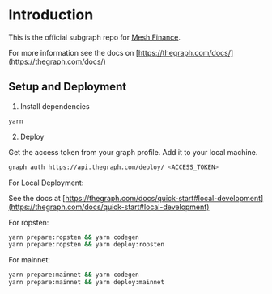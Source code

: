 # Introduction

This is the official subgraph repo for [Mesh Finance](https://mesh.finance).

For more information see the docs on [https://thegraph.com/docs/](https://thegraph.com/docs/)

## Setup and Deployment

1. Install dependencies

```bash
yarn
```

2. Deploy

Get the access token from your graph profile. Add it to your local machine.

```bash
graph auth https://api.thegraph.com/deploy/ <ACCESS_TOKEN>
```

For Local Deployment:

See the docs at [https://thegraph.com/docs/quick-start#local-development](https://thegraph.com/docs/quick-start#local-development)


For ropsten:

```bash
yarn prepare:ropsten && yarn codegen
yarn prepare:ropsten && yarn deploy:ropsten
```

For mainnet:

```bash
yarn prepare:mainnet && yarn codegen
yarn prepare:mainnet && yarn deploy:mainnet
```